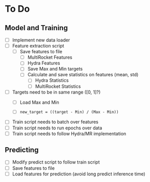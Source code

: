 # To Do

## Model and Training
- [ ] Implement new data loader
- [ ] Feature extraction script
  - [ ] Save features to file
    - [ ] MultiRocket Features
    - [ ] Hydra Features
    - [ ] Save Max and Min targets
    - [ ] Calculate and save statistics on features (mean, std)
      - [ ] Hydra Statistics
      - [ ] MultiRocket Statistics
- [ ] Targets need to be in same range ([0, 1]?)
  - [ ] Load Max and Min
  - [ ] ```new_target = ((target - Min) / (Max - Min))```

 
- [ ] Train script needs to batch over features
- [ ] Train script needs to run epochs over data
- [ ] Train script needs to follow Hydra/MR implementation
  
## Predicting
- [ ] Modify predict script to follow train script
- [ ] Save features to file
- [ ] Load features for prediction (avoid long predict inference time)
